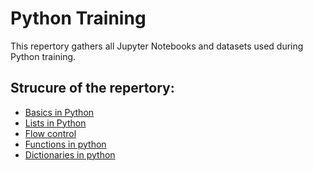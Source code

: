 # Python Training

This repertory gathers all Jupyter Notebooks and datasets used during Python training. 


## Strucure of the repertory:

 - <a href="https://github.com/guimeto/Python_Training_September/blob/master/Part1/1-Les_bases_du_Langage_Python.ipynb">Basics in Python</a>
 - <a href="https://github.com/guimeto/Python_Training_September/blob/master/Part1/2-Les_listes_en_Python.ipynb">Lists in Python</a>
 - <a href="https://github.com/guimeto/Python_Training_September/blob/master/Part1/3-Les_bases_de_la_programmation_en_python.ipynb">Flow control</a> 
 - <a href="https://github.com/guimeto/Python_Training_September/blob/master/Part1/4-%20Les_fonctions_en_python.ipynb">Functions in python</a> 
  - <a href="https://github.com/guimeto/Python_Training_September/blob/master/Part1/5-Les_dictionnaires_en_Python.ipynb">Dictionaries in python</a> 
 
 
